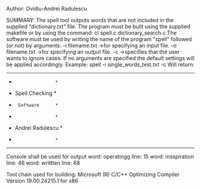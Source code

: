 Author: Ovidiu-Andrei Radulescu
 
 SUMMARY:
 The spell tool outputs words that are not included in the supplied "dictionary.txt" file.
 The program must be built using the supplied makefile or by using the command: cl spell.c dictionary_search.c
 The software must be used by writing the name of the program "spell" followed (or not) by arguments:
 -i filename.txt ->for specifying an input file.
 -o filename.txt ->for specifying an output file.
 -c ->specifies that the user wants to ignore cases.
 If no arguments are specified the default settings will be applied accordingly.
 Example:
 spell -i single_words_test.txt -c
 Will return:
 **********************
 *                    *
 *   Spell Checking   *
 *      Software      *
 *                    *
 *  Andrei Radulescu  *
 *                    *
 **********************

 Console shall be used for output
 word: operatingg               line: 15
 word: insspiration             line: 46
 word: writtten         	line: 68
 
 Tool chain used for building: Microsoft (R) C/C++ Optimizing Compiler Version 19.00.24215.1 for x86
 
 
